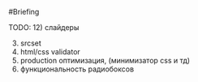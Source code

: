 #Briefing





TODO:
12) слайдеры

3) srcset
8) html/css validator
9) production оптимизация, (минимизатор css и тд)
10) функциональность радиобоксов
